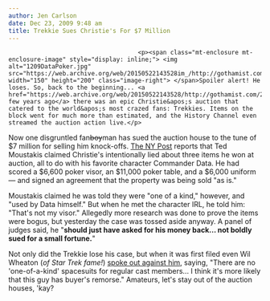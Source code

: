 ```yaml
---
author: Jen Carlson
date: Dec 23, 2009 9:48 am
title: Trekkie Sues Christie's For $7 Million
---
```


	
										<p><span class="mt-enclosure mt-enclosure-image" style="display: inline;"> <img alt="1209DataPoker.jpg" src="https://web.archive.org/web/20150522143528im_/http://gothamist.com/attachments/arts_jen/1209DataPoker.jpg" width="150" height="200" class="image-right"> </span>Spoiler alert! He loses. So, back to the beginning... <a href="https://web.archive.org/web/20150522143528/http://gothamist.com/2006/10/08/star_trek_fans.php">a few years ago</a> there was an epic Christie&apos;s auction that catered to the world&apos;s most crazed fans: Trekkies. Items on the block went for much more than estimated, and the History Channel even streamed the auction action live.</p>

<p>Now one disgruntled fan<strike>boy</strike>man has sued the auction house to the tune of $7 million for selling him knock-offs. <a href="https://web.archive.org/web/20150522143528/http://www.nypost.com/p/news/local/manhattan/star_trek_fan_lawsuit_against_christie_t4SVN248kltMCFkxnDbdRK">The NY Post</a> reports that Ted Moustakis claimed Christie&apos;s intentionally lied about three items he won at auction, all to do with his favorite character Commander Data. He had scored a $6,600 poker visor, an $11,000 poker table, and a $6,000 uniform &#x2014;&#xA0;and signed an agreement that the property was being sold &quot;as is.&quot;</p>

<p>Moustakis claimed he was told they were &quot;one of a kind,&quot; however, and &quot;used by Data himself.&quot; But when he met the character IRL, he told him: &quot;That&apos;s not my visor.&quot; Allegedly more research was done to prove the items were bogus, but yesterday the case was tossed aside anyway. A panel of judges said, he &quot;<strong>should just have asked for his money back... not boldly sued for a small fortune.</strong>&quot;</p>

<p>Not only did the Trekkie lose his case, but when it was first filed even Wil Wheaton (<em>of Star Trek fame!</em>) <a href="https://web.archive.org/web/20150522143528/http://snafu-ed.blogspot.com/2007/12/star-trek-tng-fan-sues-christies-over.html">spoke out against him</a>, saying, &quot;There are no &apos;one-of-a-kind&apos; spacesuits for regular cast members... I think it&apos;s more likely that this guy has buyer&apos;s remorse.&quot; Amateurs, let&apos;s stay out of the auction houses, &apos;kay?</p>					
										
									
				